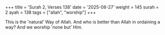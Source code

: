 +++
title = 'Surah 2, Verses 138'
date = '2025-08-27'
weight = 145
surah = 2
ayah = 138
tags = ["allah", "worship"]
+++

This is the ˹natural˺ Way of Allah. And who is better than Allah in ordaining a way? And we worship ˹none but˺ Him.
